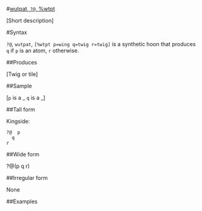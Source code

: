 #[wutpat, `?@`, %wtpt](#wtpt)

[Short description]

#Syntax

`?@`, `wutpat`, `[%wtpt p=wing q=twig r=twig]` is a synthetic hoon 
that produces `q` if `p` is an atom, `r` otherwise.

##Produces

[Twig or tile]

##Sample

[`p` is a _
`q` is a _]

##Tall form

Kingside:

    ?@  p
      q
    r

##Wide form

?@(p q r)

##Irregular form

None

##Examples



